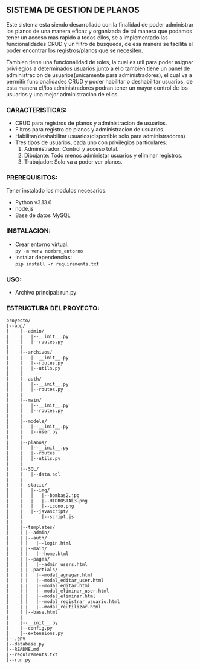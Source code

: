 ## SISTEMA DE GESTION DE PLANOS
Este sistema esta siendo desarrollado con la finalidad de poder administrar los planos de una manera eficaz
y organizada de tal manera que podamos tener un acceso mas rapido a todos ellos, se a implementado las funcionalidades
CRUD y un filtro de busqueda, de esa manera se facilita el poder encontrar los registros/planos que se necesiten.

Tambien tiene una funcionalidad de roles, la cual es util para poder asignar privilegios a determinados usuarios junto 
a ello tambien tiene un panel de administracion de usuarios(unicamente para administradores), el cual va a permitir
funcionalidades CRUD y poder habilitar o deshabilitar usuarios, de esta manera el/los administradores podran tener un
mayor control de los usuarios y una mejor administracion de ellos.

### CARACTERISTICAS:
- CRUD para registros de planos y administracion de usuarios.
- Filtros para registro de planos y administracion de usuarios.
- Habilitar/deshabilitar usuarios(disponible solo para administradores)
- Tres tipos de usuarios, cada uno con privilegios particulares:
    1. Administrador: Control y acceso total.
    2. Dibujante: Todo menos administar usuarios y eliminar registros.
    3. Trabajador: Solo va a poder ver planos.

### PREREQUISITOS:
Tener instalado los modulos necesarios:
- Python v3.13.6
- node.js
- Base de datos MySQL

### INSTALACION:
- Crear entorno virtual:\
```py -m venv nombre_entorno```
- Instalar dependencias:\
```pip install -r requirements.txt```

### USO:
- Archivo principal: run.py

### ESTRUCTURA DEL PROYECTO:
```
proyecto/
|--app/
|    |--admin/
|    |   |--__init__.py
|    |   |--routes.py
|    |
|    |--archivos/
|    |   |--__init__.py
|    |   |--routes.py
|    |   |--utils.py
|    |
|    |--auth/
|    |   |--__init__.py
|    |   |--routes.py
|    |
|    |--main/
|    |   |--__init__.py
|    |   |--routes.py
|    |
|    |--models/
|    |   |--__init__.py
|    |   |--user.py
|    |
|    |--planos/
|    |   |--__init__.py
|    |   |--routes
|    |   |--utils.py
|    |
|    |--SQL/
|    |   |--data.sql
|    |
|    |--static/
|    |   |--img/
|    |   |   |--bombas2.jpg
|    |   |   |--HIDROSTAL3.png
|    |   |   |--icono.png
|    |   |--javascript/
|    |       |--script.js
|    |   
|    |--templates/
|    | |--admin/
|    | |--auth/
|    | |   |--login.html
|    | |--main/
|    | |   |--home.html
|    | |--pages/
|    | |   |--admin_users.html
|    | |--partials/
|    | |   |--modal_agregar.html
|    | |   |--modal_editar_user.html
|    | |   |--modal_editar.html
|    | |   |--modal_eliminar_user.html
|    | |   |--modal_eliminar.html
|    | |   |--modal_registrar_usuario.html
|    | |   |--modal_reutilizar.html
|    | |--base.html
|    | 
|    |--__init__.py
|    |--config.py
|    |--extensions.py
|--.env
|--database.py
|--README.md
|--requirements.txt
|--run.py

```